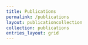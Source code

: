 ```yaml
---
title: Publications
permalink: /publications
layout: publicationcollection
collection: publications
entries_layout: grid
---
```



